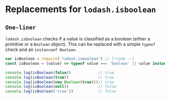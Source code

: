 # Replacements for `lodash.isboolean`

## `One-liner`

`lodash.isboolean` checks if a value is classified as a boolean (either a primitive or a `Boolean` object). This can be replaced with a simple `typeof` check and an `instanceof Boolean`.

```js
var isBoolean = require('lodash.isboolean') // [!code --]
const isBoolean = (value) => typeof value === 'boolean' || value instanceof Boolean // [!code ++]

console.log(isBoolean(false))            // true
console.log(isBoolean(true))             // true
console.log(isBoolean(new Boolean(true)))// true
console.log(isBoolean(null))             // false
console.log(isBoolean('true'))           // false
```
